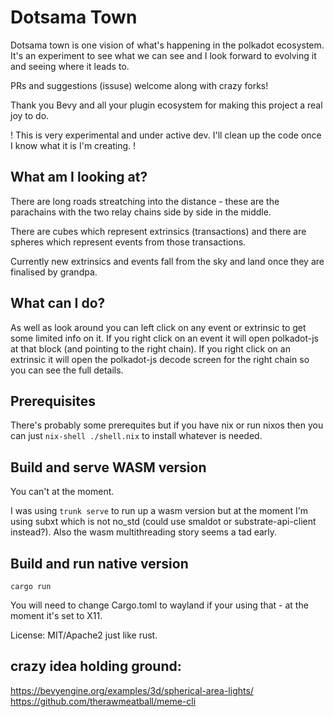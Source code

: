 # Dotsama Town

Dotsama town is one vision of what's happening in the polkadot ecosystem.
It's an experiment to see what we can see and I look forward to evolving it
and seeing where it leads to.

PRs and suggestions (issuse) welcome along with crazy forks!

Thank you Bevy and all your plugin ecosystem for making this project a real joy to do.

! This is very experimental and under active dev. I'll clean up the code once I know what it is I'm creating. !

## What am I looking at?

There are long roads streatching into the distance - these are the parachains with the two relay chains side by side in the middle.

There are cubes which represent extrinsics (transactions) and there are spheres which represent events from those transactions.

Currently new extrinsics and events fall from the sky and land once they are finalised by grandpa.
## What can I do?

As well as look around you can left click on any event or extrinsic to get some limited info on it.
If you right click on an event it will open polkadot-js at that block (and pointing to the right chain).
If you right click on an extrinsic it will open the polkadot-js decode screen for the right chain so you can see the full details.
## Prerequisites

There's probably some prerequites but if you have nix or run nixos then you can just 
`nix-shell ./shell.nix` to install whatever is needed.

## Build and serve WASM version

You can't at the moment.

I was using `trunk serve` to run up a wasm version but at the moment I'm using subxt which is not no_std
(could use smaldot or substrate-api-client instead?). Also the wasm multithreading story seems a tad early.

## Build and run native version
```
cargo run
```

You will need to change Cargo.toml to wayland if your using that - at the moment it's set to X11.

License: MIT/Apache2 just like rust.

## crazy idea holding ground:

https://bevyengine.org/examples/3d/spherical-area-lights/
https://github.com/therawmeatball/meme-cli